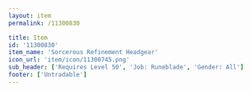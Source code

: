 ```yaml
---
layout: item
permalink: /11300830

title: Item
id: '11300830'
item_name: 'Sorcerous Refinement Headgear'
icon_url: 'item/icon/11300745.png'
sub_header: ['Requires Level 50', 'Job: Runeblade', 'Gender: All']
footer: ['Untradable']
---
```

